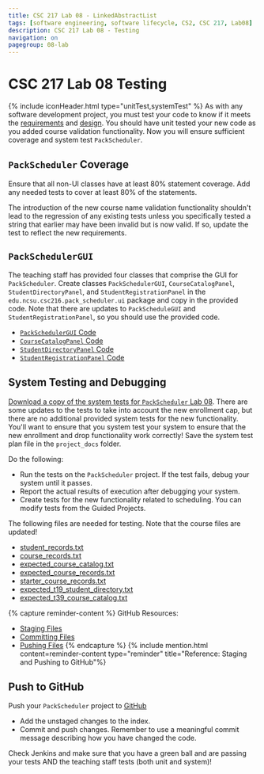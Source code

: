 ```yaml
---
title: CSC 217 Lab 08 - LinkedAbstractList
tags: [software engineering, software lifecycle, CS2, CSC 217, Lab08]
description: CSC 217 Lab 08 - Testing
navigation: on
pagegroup: 08-lab
---
```

# CSC 217 Lab 08 Testing
{% include iconHeader.html type="unitTest,systemTest" %}
As with any software development project, you must test your code to know if it meets the [requirements](08-lab-requirements) and [design](08-lab-design).  You should have unit tested your new code as you added course validation functionality.  Now you will ensure sufficient coverage and system test `PackScheduler`.


## `PackScheduler` Coverage
Ensure that all non-UI classes have at least 80% statement coverage.  Add any needed tests to cover at least 80% of the statements.

The introduction of the new course name validation functionality shouldn't lead to the regression of any existing tests unless you specifically tested a string that earlier may have been invalid but is now valid.  If so, update the test to reflect the new requirements. 


## `PackSchedulerGUI`
The teaching staff has provided four classes that comprise the GUI for `PackScheduler`.  Create classes `PackSchedulerGUI`, `CourseCatalogPanel`,  `StudentDirectoryPanel`, and `StudentRegistrationPanel` in the `edu.ncsu.csc216.pack_scheduler.ui` package and copy in the provided code.  Note that there are updates to `PackScheduleGUI` and `StudentRegistrationPanel`, so you should use the provided code.

  * [`PackSchedulerGUI` Code](files/PackSchedulerGUI.java)
  * [`CourseCatalogPanel` Code](files/CourseCatalogPanel.java)
  * [`StudentDirectoryPanel` Code](files/StudentDirectoryPanel.java)
  * [`StudentRegistrationPanel` Code](files/StudentRegistrationPanel.java)
  

## System Testing and Debugging
[Download a copy of the system tests for `PackScheduler` Lab 08](https://docs.google.com/a/ncsu.edu/document/d/1R20kNgCttV88U8MvpYrc9CvdGR78Bew3pIWS49YAtMA/edit?usp=sharing).  There are some updates to the tests to take into account the new enrollment cap, but there are no additional provided system tests for the new functionality.  You'll want to ensure that you system test your system to ensure that the new enrollment and drop functionality work correctly!  Save the system test plan file in the `project_docs` folder.

Do the following:

  * Run the tests on the `PackScheduler` project.  If the test fails, debug your system until it passes.
  * Report the actual results of execution after debugging your system.
  * Create tests for the new functionality related to scheduling.  You can modify tests from the Guided Projects.
  
The following files are needed for testing.  Note that the course files are updated!

  * [student_records.txt](files/student_records.txt)
  * [course_records.txt](files/course_records.txt)
  * [expected_course_catalog.txt](files/expected_course_catalog.txt)
  * [expected_course_records.txt](files/expected_course_records.txt)
  * [starter_course_records.txt](files/starter_course_records.txt)
  * [expected_t19_student_directory.txt](files/expected_t19_student_directory.txt)
  * [expected_t39_course_catalog.txt](files/expected_t39_course_catalog.txt)

{% capture reminder-content %} 
GitHub Resources:

  * [Staging Files](https://pages.github.ncsu.edu/engr-csc-software-development/practices-tools/git/git-staging)
  * [Committing Files](https://pages.github.ncsu.edu/engr-csc-software-development/practices-tools/git/git-commit)
  * [Pushing Files](https://pages.github.ncsu.edu/engr-csc-software-development/practices-tools/git/git-push)
{% endcapture %} {% include mention.html content=reminder-content type="reminder" title="Reference: Staging and Pushing to GitHub"%}
## Push to GitHub
Push your `PackScheduler` project to [GitHub](https://github.ncsu.edu)

  * Add the unstaged changes to the index.
  * Commit and push changes.  Remember to use a meaningful commit message describing how you have changed the code.  
  
Check Jenkins and make sure that you have a green ball and are passing your tests AND the teaching staff tests (both unit and system)!


